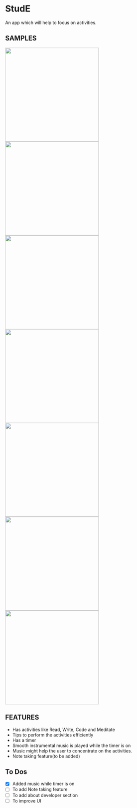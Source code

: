 # StudE
An app which will help to focus on activities.

## SAMPLES
<div>
<img src='Screenshots/home.png' width='300'>
<img src='Screenshots/reading.png' width='300'>
<img src='Screenshots/writing.png' width='300'>
<img src='Screenshots/coding.png' width='300'>
<img src='Screenshots/meditate.png' width='300'>
<img src='Screenshots/timeselect.png' width='300'>
<img src='Screenshots/timer.png' width='300'>
</div>

## FEATURES
* Has activities like Read, Write, Code and Meditate
* Tips to perform the activities efficiently
* Has a timer
* Smooth instrumental music is played while the timer is on
* Music might help the user to concentrate on the activities.
* Note taking feature(to be added)

## To Dos
- [x] Added music while timer is on
- [ ] To add Note taking feature
- [ ] To add about developer section
- [ ] To improve UI
